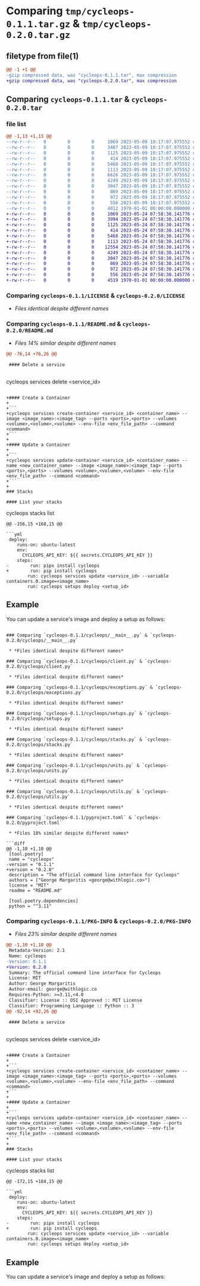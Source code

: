 # Comparing `tmp/cycleops-0.1.1.tar.gz` & `tmp/cycleops-0.2.0.tar.gz`

## filetype from file(1)

```diff
@@ -1 +1 @@
-gzip compressed data, was "cycleops-0.1.1.tar", max compression
+gzip compressed data, was "cycleops-0.2.0.tar", max compression
```

## Comparing `cycleops-0.1.1.tar` & `cycleops-0.2.0.tar`

### file list

```diff
@@ -1,13 +1,13 @@
--rw-r--r--   0        0        0     1069 2023-05-09 10:17:07.975552 cycleops-0.1.1/LICENSE
--rw-r--r--   0        0        0     3487 2023-05-09 10:17:07.975552 cycleops-0.1.1/README.md
--rw-r--r--   0        0        0     1125 2023-05-09 10:17:07.975552 cycleops-0.1.1/cycleops/__main__.py
--rw-r--r--   0        0        0      414 2023-05-09 10:17:07.975552 cycleops-0.1.1/cycleops/auth.py
--rw-r--r--   0        0        0     5468 2023-05-09 10:17:07.975552 cycleops-0.1.1/cycleops/client.py
--rw-r--r--   0        0        0     1113 2023-05-09 10:17:07.975552 cycleops-0.1.1/cycleops/exceptions.py
--rw-r--r--   0        0        0     6626 2023-05-09 10:17:07.975552 cycleops-0.1.1/cycleops/services.py
--rw-r--r--   0        0        0     4249 2023-05-09 10:17:07.975552 cycleops-0.1.1/cycleops/setups.py
--rw-r--r--   0        0        0     3047 2023-05-09 10:17:07.975552 cycleops-0.1.1/cycleops/stacks.py
--rw-r--r--   0        0        0      869 2023-05-09 10:17:07.975552 cycleops-0.1.1/cycleops/units.py
--rw-r--r--   0        0        0      972 2023-05-09 10:17:07.975552 cycleops-0.1.1/cycleops/utils.py
--rw-r--r--   0        0        0      556 2023-05-09 10:17:07.975552 cycleops-0.1.1/pyproject.toml
--rw-r--r--   0        0        0     4012 1970-01-01 00:00:00.000000 cycleops-0.1.1/PKG-INFO
+-rw-r--r--   0        0        0     1069 2023-05-24 07:58:30.141776 cycleops-0.2.0/LICENSE
+-rw-r--r--   0        0        0     3994 2023-05-24 07:58:30.141776 cycleops-0.2.0/README.md
+-rw-r--r--   0        0        0     1125 2023-05-24 07:58:30.141776 cycleops-0.2.0/cycleops/__main__.py
+-rw-r--r--   0        0        0      414 2023-05-24 07:58:30.141776 cycleops-0.2.0/cycleops/auth.py
+-rw-r--r--   0        0        0     5468 2023-05-24 07:58:30.141776 cycleops-0.2.0/cycleops/client.py
+-rw-r--r--   0        0        0     1113 2023-05-24 07:58:30.141776 cycleops-0.2.0/cycleops/exceptions.py
+-rw-r--r--   0        0        0    12554 2023-05-24 07:58:30.141776 cycleops-0.2.0/cycleops/services.py
+-rw-r--r--   0        0        0     4249 2023-05-24 07:58:30.141776 cycleops-0.2.0/cycleops/setups.py
+-rw-r--r--   0        0        0     3047 2023-05-24 07:58:30.141776 cycleops-0.2.0/cycleops/stacks.py
+-rw-r--r--   0        0        0      869 2023-05-24 07:58:30.141776 cycleops-0.2.0/cycleops/units.py
+-rw-r--r--   0        0        0      972 2023-05-24 07:58:30.141776 cycleops-0.2.0/cycleops/utils.py
+-rw-r--r--   0        0        0      556 2023-05-24 07:58:30.145776 cycleops-0.2.0/pyproject.toml
+-rw-r--r--   0        0        0     4519 1970-01-01 00:00:00.000000 cycleops-0.2.0/PKG-INFO
```

### Comparing `cycleops-0.1.1/LICENSE` & `cycleops-0.2.0/LICENSE`

 * *Files identical despite different names*

### Comparing `cycleops-0.1.1/README.md` & `cycleops-0.2.0/README.md`

 * *Files 14% similar despite different names*

```diff
@@ -76,14 +76,26 @@
 
 #### Delete a service
 
 ```
 cycleops services delete <service_id>
 ```
 
+#### Create a Container
+
+```
+cycleops services create-container <service_id> <container_name> --image <image_name>:<image_tag> --ports <ports>,<ports> --volumes <volume>,<volume>,<volume> --env-file <env_file_path> --command <command>
+```
+
+#### Update a Container
+
+```
+cycleops services update-container <service_id> <container_name> --name <new_container_name> --image <image_name>:<image_tag> --ports <ports>,<ports> --volumes <volume>,<volume>,<volume> --env-file <env_file_path> --command <command>
+```
+
 ### Stacks
 
 #### List your stacks
 
 ```
 cycleops stacks list
 ```
@@ -156,15 +168,15 @@
 
 ```yml
  deploy:
     runs-on: ubuntu-latest
     env:
       CYCLEOPS_API_KEY: ${{ secrets.CYCLEOPS_API_KEY }}
     steps:
-        run: pipx install cycleops
+        run: pip install cycleops
         run: cycleops services update <service_id> --variable containers.0.image=<image_name>
         run: cycleops setups deploy <setup_id>
 ```
 
 ## Example
 
 You can update a service's image and deploy a setup as follows:
```

### Comparing `cycleops-0.1.1/cycleops/__main__.py` & `cycleops-0.2.0/cycleops/__main__.py`

 * *Files identical despite different names*

### Comparing `cycleops-0.1.1/cycleops/client.py` & `cycleops-0.2.0/cycleops/client.py`

 * *Files identical despite different names*

### Comparing `cycleops-0.1.1/cycleops/exceptions.py` & `cycleops-0.2.0/cycleops/exceptions.py`

 * *Files identical despite different names*

### Comparing `cycleops-0.1.1/cycleops/setups.py` & `cycleops-0.2.0/cycleops/setups.py`

 * *Files identical despite different names*

### Comparing `cycleops-0.1.1/cycleops/stacks.py` & `cycleops-0.2.0/cycleops/stacks.py`

 * *Files identical despite different names*

### Comparing `cycleops-0.1.1/cycleops/units.py` & `cycleops-0.2.0/cycleops/units.py`

 * *Files identical despite different names*

### Comparing `cycleops-0.1.1/cycleops/utils.py` & `cycleops-0.2.0/cycleops/utils.py`

 * *Files identical despite different names*

### Comparing `cycleops-0.1.1/pyproject.toml` & `cycleops-0.2.0/pyproject.toml`

 * *Files 18% similar despite different names*

```diff
@@ -1,10 +1,10 @@
 [tool.poetry]
 name = "cycleops"
-version = "0.1.1"
+version = "0.2.0"
 description = "The official command line interface for Cycleops"
 authors = ["George Margaritis <george@withlogic.co>"]
 license = "MIT"
 readme = "README.md"
 
 [tool.poetry.dependencies]
 python = "^3.11"
```

### Comparing `cycleops-0.1.1/PKG-INFO` & `cycleops-0.2.0/PKG-INFO`

 * *Files 23% similar despite different names*

```diff
@@ -1,10 +1,10 @@
 Metadata-Version: 2.1
 Name: cycleops
-Version: 0.1.1
+Version: 0.2.0
 Summary: The official command line interface for Cycleops
 License: MIT
 Author: George Margaritis
 Author-email: george@withlogic.co
 Requires-Python: >=3.11,<4.0
 Classifier: License :: OSI Approved :: MIT License
 Classifier: Programming Language :: Python :: 3
@@ -92,14 +92,26 @@
 
 #### Delete a service
 
 ```
 cycleops services delete <service_id>
 ```
 
+#### Create a Container
+
+```
+cycleops services create-container <service_id> <container_name> --image <image_name>:<image_tag> --ports <ports>,<ports> --volumes <volume>,<volume>,<volume> --env-file <env_file_path> --command <command>
+```
+
+#### Update a Container
+
+```
+cycleops services update-container <service_id> <container_name> --name <new_container_name> --image <image_name>:<image_tag> --ports <ports>,<ports> --volumes <volume>,<volume>,<volume> --env-file <env_file_path> --command <command>
+```
+
 ### Stacks
 
 #### List your stacks
 
 ```
 cycleops stacks list
 ```
@@ -172,15 +184,15 @@
 
 ```yml
  deploy:
     runs-on: ubuntu-latest
     env:
       CYCLEOPS_API_KEY: ${{ secrets.CYCLEOPS_API_KEY }}
     steps:
-        run: pipx install cycleops
+        run: pip install cycleops
         run: cycleops services update <service_id> --variable containers.0.image=<image_name>
         run: cycleops setups deploy <setup_id>
 ```
 
 ## Example
 
 You can update a service's image and deploy a setup as follows:
```


